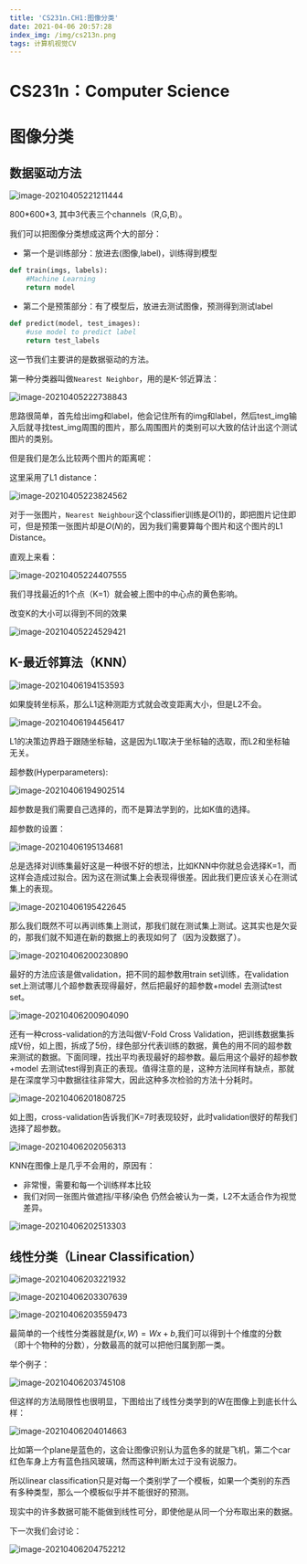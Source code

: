 ```yaml
---
title: 'CS231n.CH1:图像分类'
date: 2021-04-06 20:57:28
index_img: /img/cs213n.png
tags: 计算机视觉CV
---
```


# CS231n：Computer Science

# 图像分类

## 数据驱动方法

![image-20210405221211444](https://gitee.com/Chillstep/ChillstepPictures/raw/master/master/image-20210405221211444.png)

800\*600\*3, 其中3代表三个channels（R,G,B）。



我们可以把图像分类想成这两个大的部分：

- 第一个是训练部分：放进去(图像,label)，训练得到模型

```python
def train(imgs, labels):
    #Machine Learning
    return model
```

- 第二个是预策部分：有了模型后，放进去测试图像，预测得到测试label

```python
def predict(model, test_images):
    #use model to predict label
    return test_labels
```

这一节我们主要讲的是数据驱动的方法。

第一种分类器叫做`Nearest Neighbor`，用的是K-邻近算法：

![image-20210405222738843](https://gitee.com/Chillstep/ChillstepPictures/raw/master/master/image-20210405222738843.png)

思路很简单，首先给出img和label，他会记住所有的img和label，然后test_img输入后就寻找test_img周围的图片，那么周围图片的类别可以大致的估计出这个测试图片的类别。



但是我们是怎么比较两个图片的距离呢：

这里采用了L1 distance：

![image-20210405223824562](https://gitee.com/Chillstep/ChillstepPictures/raw/master/master/image-20210405223824562.png)



对于一张图片，`Nearest Neighbour`这个classifier训练是$O(1)$的，即把图片记住即可，但是预策一张图片却是$O(N)$的，因为我们需要算每个图片和这个图片的L1 Distance。



直观上来看：

![image-20210405224407555](https://gitee.com/Chillstep/ChillstepPictures/raw/master/master/image-20210405224407555.png)

我们寻找最近的1个点（K=1）就会被上图中的中心点的黄色影响。

改变K的大小可以得到不同的效果

![image-20210405224529421](https://gitee.com/Chillstep/ChillstepPictures/raw/master/master/image-20210405224529421.png)



## K-最近邻算法（KNN）

![image-20210406194153593](https://gitee.com/Chillstep/ChillstepPictures/raw/master/master/image-20210406194153593.png)

如果旋转坐标系，那么L1这种测距方式就会改变距离大小，但是L2不会。

![image-20210406194456417](https://gitee.com/Chillstep/ChillstepPictures/raw/master/master/image-20210406194456417.png)

L1的决策边界趋于跟随坐标轴，这是因为L1取决于坐标轴的选取，而L2和坐标轴无关。



超参数(Hyperparameters):

![image-20210406194902514](https://gitee.com/Chillstep/ChillstepPictures/raw/master/master/image-20210406194902514.png)

超参数是我们需要自己选择的，而不是算法学到的，比如K值的选择。



超参数的设置：

![image-20210406195134681](https://gitee.com/Chillstep/ChillstepPictures/raw/master/master/image-20210406195134681.png)

总是选择对训练集最好这是一种很不好的想法，比如KNN中你就总会选择K=1，而这样会造成过拟合。因为这在测试集上会表现得很差。因此我们更应该关心在测试集上的表现。

![image-20210406195422645](https://gitee.com/Chillstep/ChillstepPictures/raw/master/master/image-20210406195422645.png)

那么我们既然不可以再训练集上测试，那我们就在测试集上测试。这其实也是欠妥的，那我们就不知道在新的数据上的表现如何了（因为没数据了）。

![image-20210406200230890](https://gitee.com/Chillstep/ChillstepPictures/raw/master/master/image-20210406200230890.png)

最好的方法应该是做validation，把不同的超参数用train set训练，在validation set上测试哪儿个超参数表现得最好，然后把最好的超参数+model 去测试test set。

![image-20210406200904090](https://gitee.com/Chillstep/ChillstepPictures/raw/master/master/image-20210406200904090.png)

还有一种cross-validation的方法叫做V-Fold Cross Validation，把训练数据集拆成V份，如上图，拆成了5份，绿色部分代表训练的数据，黄色的用不同的超参数来测试的数据。下面同理，找出平均表现最好的超参数。最后用这个最好的超参数+model 去测试test得到真正的表现。值得注意的是，这种方法同样有缺点，那就是在深度学习中数据往往非常大，因此这种多次检验的方法十分耗时。



![image-20210406201808725](https://gitee.com/Chillstep/ChillstepPictures/raw/master/master/image-20210406201808725.png)

如上图，cross-validation告诉我们K=7时表现较好，此时validation很好的帮我们选择了超参数。



![image-20210406202056313](https://gitee.com/Chillstep/ChillstepPictures/raw/master/master/image-20210406202056313.png)

KNN在图像上是几乎不会用的，原因有：

- 非常慢，需要和每一个训练样本比较
- 我们对同一张图片做遮挡/平移/染色 仍然会被认为一类，L2不太适合作为视觉差异。



![image-20210406202513303](https://gitee.com/Chillstep/ChillstepPictures/raw/master/master/image-20210406202513303.png)

## 线性分类（Linear Classification）

![image-20210406203221932](https://gitee.com/Chillstep/ChillstepPictures/raw/master/master/image-20210406203221932.png)



![image-20210406203307639](https://gitee.com/Chillstep/ChillstepPictures/raw/master/master/image-20210406203307639.png)



![image-20210406203559473](https://gitee.com/Chillstep/ChillstepPictures/raw/master/master/image-20210406203559473.png)

最简单的一个线性分类器就是$f(x,W)=Wx+b$,我们可以得到十个维度的分数（即十个物种的分数），分数最高的就可以把他归属到那一类。

举个例子：

![image-20210406203745108](https://gitee.com/Chillstep/ChillstepPictures/raw/master/master/image-20210406203745108.png)



但这样的方法局限性也很明显，下图给出了线性分类学到的W在图像上到底长什么样：

![image-20210406204014663](https://gitee.com/Chillstep/ChillstepPictures/raw/master/master/image-20210406204014663.png)

比如第一个plane是蓝色的，这会让图像识别认为蓝色多的就是飞机，第二个car红色车身上方有蓝色挡风玻璃，然而这种判断太过于没有说服力。



所以linear classification只是对每一个类别学了一个模板，如果一个类别的东西有多种类型，那么一个模板似乎并不能很好的预测。



现实中的许多数据可能不能做到线性可分，即使他是从同一个分布取出来的数据。



下一次我们会讨论：

![image-20210406204752212](https://gitee.com/Chillstep/ChillstepPictures/raw/master/master/image-20210406204752212.png)